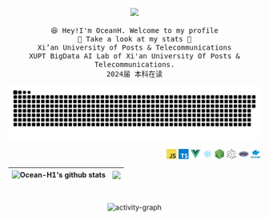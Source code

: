 <p align="center">
  <img src="https://user-images.githubusercontent.com/5679180/79618120-0daffb80-80be-11ea-819e-d2b0fa904d07.gif" width="50px">
  <br><br />
  <samp>
    😆 Hey!I'm OceanH. Welcome to my profile
    <br />🍉 Take a look at my stats  🌱
    <br />Xi’an University of Posts & Telecommunications
    <br />XUPT BigData AI Lab of Xi'an University Of Posts & Telecommunications.
	  <br />2024届 本科在读
  </samp>

<p align="center">
	<a><img  alt="grid-snake" src="https://raw.githubusercontent.com/huangyulie/huangyulie/main/assets/github-contribution-grid-snake.svg"></a>
</p>

<p align="right">
    <a><img height="20" alt="javascript" src="https://raw.githubusercontent.com/github/explore/80688e429a7d4ef2fca1e82350fe8e3517d3494d/topics/javascript/javascript.png"></a>
    <a><img height="20" alt="typescript" src="https://raw.githubusercontent.com/github/explore/80688e429a7d4ef2fca1e82350fe8e3517d3494d/topics/typescript/typescript.png"></a>
    <a><img height="20" alt="vue" src="https://raw.githubusercontent.com/github/explore/80688e429a7d4ef2fca1e82350fe8e3517d3494d/topics/vue/vue.png"></a> 
    <a><img height="20" alt="react" src="https://raw.githubusercontent.com/github/explore/80688e429a7d4ef2fca1e82350fe8e3517d3494d/topics/react/react.png"></a>
    <a><img height="20" alt="nodejs" src="https://raw.githubusercontent.com/github/explore/80688e429a7d4ef2fca1e82350fe8e3517d3494d/topics/nodejs/nodejs.png"></a> 
    <a><img height="20" alt="electron" src="https://raw.githubusercontent.com/github/explore/80688e429a7d4ef2fca1e82350fe8e3517d3494d/topics/electron/electron.png"></a> 
    <a><img height="20" alt="php" src="https://raw.githubusercontent.com/github/explore/ccc16358ac4530c6a69b1b80c7223cd2744dea83/topics/php/php.png"></a> 
    <a><img height="20" alt="docker" src="https://raw.githubusercontent.com/github/explore/80688e429a7d4ef2fca1e82350fe8e3517d3494d/topics/docker/docker.png"></a> 
</p>

| <a> <img align="center" src="https://github-readme-stats.vercel.app/api?username=Ocean-H1&show_icons=true&include_all_commits=true&theme=buefy&hide_border=true" alt="Ocean-H1's github stats" /> </a> | <a> <img align="center" src="https://github-readme-stats.vercel.app/api/top-langs/?username=Ocean-H1&layout=compact&theme=buefy&hide_border=true" /> </a> |
| ------------------------------------------------------------ | ------------------------------------------------------------ |

</p>

<br />

<p align="center">
	<a><img  alt="activity-graph" src="https://activity-graph.herokuapp.com/graph?username=Ocean-H1&theme=xcode"></a>
</p>
